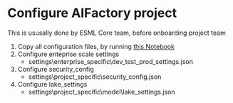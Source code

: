 # Configure AIFactory project
This is ususally done by ESML Core team, before onboarding project team

1) Copy all configuration files, by running [this Notebook](../../../copy_my_subfolders_to_my_grandparent/02_update_templates_QUICK.ipynb)
2) Configure enteprise scale settings
    - settings\enterprise_specific\dev_test_prod_settings.json
3) Configure security_config
    - settings\project_specific\security_config.json
4) Configure lake_settings
    - settings\project_specific\model\lake_settings.json